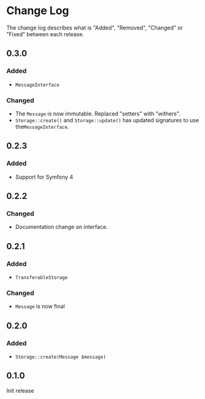 # Change Log

The change log describes what is "Added", "Removed", "Changed" or "Fixed" between each release. 

## 0.3.0

### Added

- `MessageInterface`

### Changed

- The `Message` is now immutable. Replaced "setters" with "withers".
- `Storage::create()` and `Storage::update()` has updated signatures to use the`MessageInterface`.

## 0.2.3

### Added

- Support for Symfony 4

## 0.2.2

### Changed

- Documentation change on interface. 

## 0.2.1

### Added

- `TransferableStorage`

### Changed

- `Message` is now final

## 0.2.0

### Added

- `Storage::create(Message $message)`

## 0.1.0

Init release
